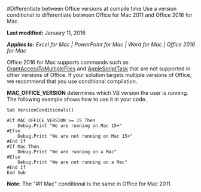 #Differentiate between Office versions at compile time
Use a version conditional to differentiate between Office for Mac 2011 and Office 2016 for Mac.

**Last modified:** January 11, 2016 <!-- Update to reflect date published -->

***Applies to:*** *Excel for Mac | PowerPoint for Mac | Word for Mac | Office 2016 for Mac*

Office 2016 for Mac supports commands such as [GrantAccessToMultipleFiles](grantaccesstomultiplefiles.md) and [AppleScriptTask](AppleScriptTask.md) that are not supported in other versions of Office. If your solution targets multiple versions of Office, we recommend that you use conditional compilation.  

**MAC_OFFICE_VERSION** determines which VB version the user is running. The following example shows how to use it in your code. 

```
Sub VersionConditionals()

#If MAC_OFFICE_VERSION >= 15 Then
    Debug.Print "We are running on Mac 15+"
#Else
    Debug.Print "We are not running on Mac 15+"
#End If
#If Mac Then
    Debug.Print "We are running on a Mac"
#Else
    Debug.Print "We are not running on a Mac"
#End If
End Sub
```

**Note:** The "#If Mac" conditional is the same in Office for Mac 2011. 
